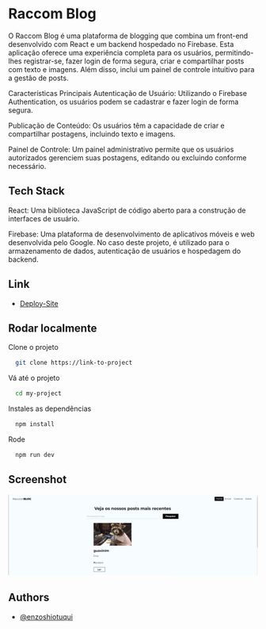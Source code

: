 


# Raccom Blog

O Raccom Blog é uma plataforma de blogging que combina um front-end desenvolvido com React e um backend hospedado no Firebase. Esta aplicação oferece uma experiência completa para os usuários, permitindo-lhes registrar-se, fazer login de forma segura, criar e compartilhar posts com texto e imagens. Além disso, inclui um painel de controle intuitivo para a gestão de posts.

Características Principais
Autenticação de Usuário: Utilizando o Firebase Authentication, os usuários podem se cadastrar e fazer login de forma segura.

Publicação de Conteúdo: Os usuários têm a capacidade de criar e compartilhar postagens, incluindo texto e imagens.

Painel de Controle: Um painel administrativo permite que os usuários autorizados gerenciem suas postagens, editando ou excluindo conforme necessário.

## Tech Stack

React: Uma biblioteca JavaScript de código aberto para a construção de interfaces de usuário.

Firebase: Uma plataforma de desenvolvimento de aplicativos móveis e web desenvolvida pelo Google. No caso deste projeto, é utilizado para o armazenamento de dados, autenticação de usuários e hospedagem do backend.

## Link

- [Deploy-Site](https://racoomblog.netlify.app/)

## Rodar localmente

Clone o projeto

```bash
  git clone https://link-to-project
```

Vá até o projeto

```bash
  cd my-project
```

Instales as dependências

```bash
  npm install
```

Rode

```bash
  npm run dev 
```

## Screenshot
![screenshot](print.png)

## Authors

- [@enzoshiotuqui](https://github.com/EnzoShiotuqui)

